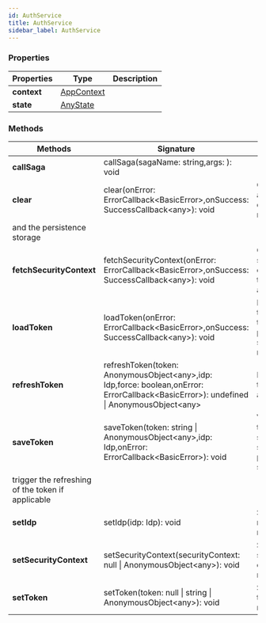 ```yaml
---
id: AuthService
title: AuthService
sidebar_label: AuthService
---
```




### Properties

| Properties | Type | Description |
| --------- | ---- | ----------- |
| **context** | [AppContext](/framework-api/interfaces/AppContext.md) |  |
| **state** | [AnyState](/framework-api/interfaces/AnyState.md) |  |


### Methods

| Methods | Signature | Description |
| --------- | ---- | ----------- |
| **callSaga** | callSaga(sagaName: string,args: ): void |  |
| **clear** | clear(onError: ErrorCallback<BasicError\>,onSuccess: SuccessCallback<any\>): void | Clear all authentication data from the redux store  
and the persistence storage |
| **fetchSecurityContext** | fetchSecurityContext(onError: ErrorCallback<BasicError\>,onSuccess: SuccessCallback<any\>): void | Get the security context from the server and save it |
| **loadToken** | loadToken(onError: ErrorCallback<BasicError\>,onSuccess: SuccessCallback<any\>): void | Load the token from the persistence storage to the redux store |
| **refreshToken** | refreshToken(token: AnonymousObject<any\>,idp: Idp,force: boolean,onError: ErrorCallback<BasicError\>): undefined \| AnonymousObject<any\> | Refresh the token against an IDP |
| **saveToken** | saveToken(token: string \| AnonymousObject<any\>,idp: Idp,onError: ErrorCallback<BasicError\>): void | Validate the token and save it in the store and persistence storage and  
trigger the refreshing of the token if applicable |
| **setIdp** | setIdp(idp: Idp): void | Save the idp name in the redux store |
| **setSecurityContext** | setSecurityContext(securityContext: null \| AnonymousObject<any\>): void | Save the security context in the redux store |
| **setToken** | setToken(token: null \| string \| AnonymousObject<any\>): void | Save the token in the redux store |

